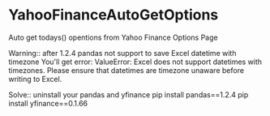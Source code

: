 # YahooFinanceAutoGetOptions
Auto get todays() opentions from Yahoo Finance Options Page

Warning::
after 1.2.4 pandas not support to save Excel datetime with timezone
You'll get error:
ValueError: Excel does not support datetimes with timezones. Please ensure that datetimes are timezone unaware before writing to Excel.

Solve::
uninstall your pandas and yfinance
pip install pandas==1.2.4
pip install yfinance==0.1.66
